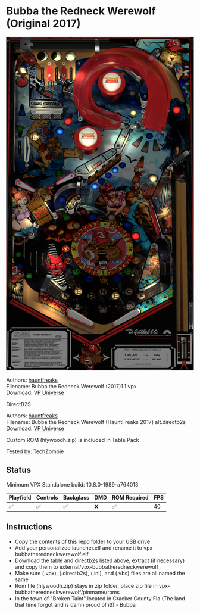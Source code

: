 # Bubba the Redneck Werewolf (Original 2017)

![Table Preview](../../images/vpx-bubbatheredneckwerewolf.png)

Authors: [hauntfreaks](https://www.vpforums.org/index.php?showuser=73849)  
Filename: Bubba the Redneck Werewolf (2017)1.1.vpx  
Download: [VP Universe](https://www.vpforums.org/index.php?app=downloads&showfile=13158)

DirectB2S

Authors: [hauntfreaks](https://www.vpforums.org/index.php?showuser=73849)  
Filename: Bubba the Redneck Werewolf (HauntFreaks 2017) alt.directb2s  
Download: [VP Universe](https://vpuniverse.com/files/file/22036-bubba-the-redneck-werewolf-hauntfreaks-2017-alt-b2s/)

Custom ROM (hlywoodh.zip) is included in Table Pack

Tested by: TechZombie

## Status 

Minimum VPX Standalone build: 10.8.0-1989-a764013

| Playfield | Controls | Backglass | DMD | ROM Required | FPS | 
|-----------|----------|-----------|-----|--------------|-----|
| :white_check_mark: | :white_check_mark: | :white_check_mark: | :x: | :white_check_mark: | 40 |

## Instructions

- Copy the contents of this repo folder to your USB drive
- Add your personalized launcher.elf and rename it to vpx-bubbatheredneckwerewolf.elf
- Download the table and directb2s listed above, extract (if necessary) and copy them to external/vpx-bubbatheredneckwerewolf
- Make sure (.vpx), (.directb2s), (.ini), and (.vbs) files are all named the same
- Rom file (hlywoodh.zip) stays in zip folder, place zip file in vpx-bubbatheredneckwerewolf/pinmame/roms
- In the town of "Broken Taint" located in Cracker County Fla (The land that time forgot and is damn proud of it!) - Bubba

